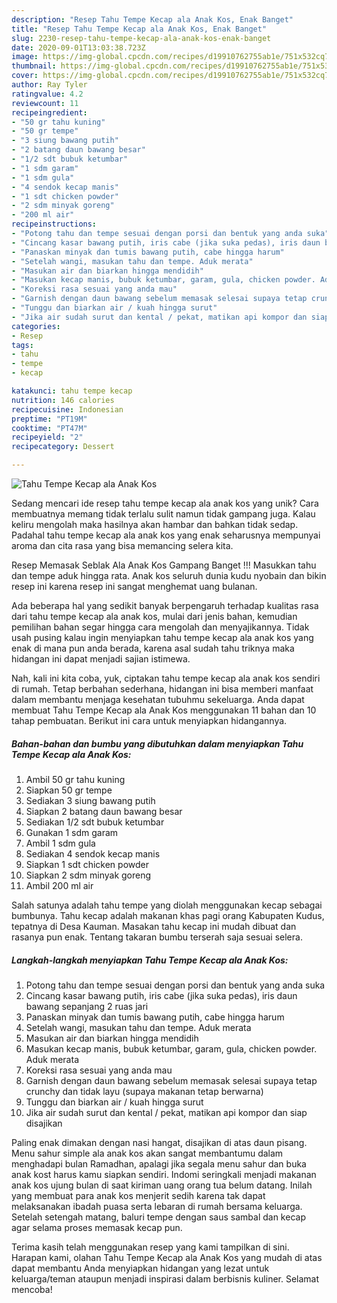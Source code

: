 ```yaml
---
description: "Resep Tahu Tempe Kecap ala Anak Kos, Enak Banget"
title: "Resep Tahu Tempe Kecap ala Anak Kos, Enak Banget"
slug: 2230-resep-tahu-tempe-kecap-ala-anak-kos-enak-banget
date: 2020-09-01T13:03:38.723Z
image: https://img-global.cpcdn.com/recipes/d19910762755ab1e/751x532cq70/tahu-tempe-kecap-ala-anak-kos-foto-resep-utama.jpg
thumbnail: https://img-global.cpcdn.com/recipes/d19910762755ab1e/751x532cq70/tahu-tempe-kecap-ala-anak-kos-foto-resep-utama.jpg
cover: https://img-global.cpcdn.com/recipes/d19910762755ab1e/751x532cq70/tahu-tempe-kecap-ala-anak-kos-foto-resep-utama.jpg
author: Ray Tyler
ratingvalue: 4.2
reviewcount: 11
recipeingredient:
- "50 gr tahu kuning"
- "50 gr tempe"
- "3 siung bawang putih"
- "2 batang daun bawang besar"
- "1/2 sdt bubuk ketumbar"
- "1 sdm garam"
- "1 sdm gula"
- "4 sendok kecap manis"
- "1 sdt chicken powder"
- "2 sdm minyak goreng"
- "200 ml air"
recipeinstructions:
- "Potong tahu dan tempe sesuai dengan porsi dan bentuk yang anda suka"
- "Cincang kasar bawang putih, iris cabe (jika suka pedas), iris daun bawang sepanjang 2 ruas jari"
- "Panaskan minyak dan tumis bawang putih, cabe hingga harum"
- "Setelah wangi, masukan tahu dan tempe. Aduk merata"
- "Masukan air dan biarkan hingga mendidih"
- "Masukan kecap manis, bubuk ketumbar, garam, gula, chicken powder. Aduk merata"
- "Koreksi rasa sesuai yang anda mau"
- "Garnish dengan daun bawang sebelum memasak selesai supaya tetap crunchy dan tidak layu (supaya makanan tetap berwarna)"
- "Tunggu dan biarkan air / kuah hingga surut"
- "Jika air sudah surut dan kental / pekat, matikan api kompor dan siap disajikan"
categories:
- Resep
tags:
- tahu
- tempe
- kecap

katakunci: tahu tempe kecap 
nutrition: 146 calories
recipecuisine: Indonesian
preptime: "PT19M"
cooktime: "PT47M"
recipeyield: "2"
recipecategory: Dessert

---
```



![Tahu Tempe Kecap ala Anak Kos](https://img-global.cpcdn.com/recipes/d19910762755ab1e/751x532cq70/tahu-tempe-kecap-ala-anak-kos-foto-resep-utama.jpg)

Sedang mencari ide resep tahu tempe kecap ala anak kos yang unik? Cara membuatnya memang tidak terlalu sulit namun tidak gampang juga. Kalau keliru mengolah maka hasilnya akan hambar dan bahkan tidak sedap. Padahal tahu tempe kecap ala anak kos yang enak seharusnya mempunyai aroma dan cita rasa yang bisa memancing selera kita.

Resep Memasak Seblak Ala Anak Kos Gampang Banget !!! Masukkan tahu dan tempe aduk hingga rata. Anak kos seluruh dunia kudu nyobain dan bikin resep ini karena resep ini sangat menghemat uang bulanan.

Ada beberapa hal yang sedikit banyak berpengaruh terhadap kualitas rasa dari tahu tempe kecap ala anak kos, mulai dari jenis bahan, kemudian pemilihan bahan segar hingga cara mengolah dan menyajikannya. Tidak usah pusing kalau ingin menyiapkan tahu tempe kecap ala anak kos yang enak di mana pun anda berada, karena asal sudah tahu triknya maka hidangan ini dapat menjadi sajian istimewa.


Nah, kali ini kita coba, yuk, ciptakan tahu tempe kecap ala anak kos sendiri di rumah. Tetap berbahan sederhana, hidangan ini bisa memberi manfaat dalam membantu menjaga kesehatan tubuhmu sekeluarga. Anda dapat membuat Tahu Tempe Kecap ala Anak Kos menggunakan 11 bahan dan 10 tahap pembuatan. Berikut ini cara untuk menyiapkan hidangannya.

<!--inarticleads1-->

##### Bahan-bahan dan bumbu yang dibutuhkan dalam menyiapkan Tahu Tempe Kecap ala Anak Kos:

1. Ambil 50 gr tahu kuning
1. Siapkan 50 gr tempe
1. Sediakan 3 siung bawang putih
1. Siapkan 2 batang daun bawang besar
1. Sediakan 1/2 sdt bubuk ketumbar
1. Gunakan 1 sdm garam
1. Ambil 1 sdm gula
1. Sediakan 4 sendok kecap manis
1. Siapkan 1 sdt chicken powder
1. Siapkan 2 sdm minyak goreng
1. Ambil 200 ml air


Salah satunya adalah tahu tempe yang diolah menggunakan kecap sebagai bumbunya. Tahu kecap adalah makanan khas pagi orang Kabupaten Kudus, tepatnya di Desa Kauman. Masakan tahu kecap ini mudah dibuat dan rasanya pun enak. Tentang takaran bumbu terserah saja sesuai selera. 

<!--inarticleads2-->

##### Langkah-langkah menyiapkan Tahu Tempe Kecap ala Anak Kos:

1. Potong tahu dan tempe sesuai dengan porsi dan bentuk yang anda suka
1. Cincang kasar bawang putih, iris cabe (jika suka pedas), iris daun bawang sepanjang 2 ruas jari
1. Panaskan minyak dan tumis bawang putih, cabe hingga harum
1. Setelah wangi, masukan tahu dan tempe. Aduk merata
1. Masukan air dan biarkan hingga mendidih
1. Masukan kecap manis, bubuk ketumbar, garam, gula, chicken powder. Aduk merata
1. Koreksi rasa sesuai yang anda mau
1. Garnish dengan daun bawang sebelum memasak selesai supaya tetap crunchy dan tidak layu (supaya makanan tetap berwarna)
1. Tunggu dan biarkan air / kuah hingga surut
1. Jika air sudah surut dan kental / pekat, matikan api kompor dan siap disajikan


Paling enak dimakan dengan nasi hangat, disajikan di atas daun pisang. Menu sahur simple ala anak kos akan sangat membantumu dalam menghadapi bulan Ramadhan, apalagi jika segala menu sahur dan buka anak kost harus kamu siapkan sendiri. Indomi seringkali menjadi makanan anak kos ujung bulan di saat kiriman uang orang tua belum datang. Inilah yang membuat para anak kos menjerit sedih karena tak dapat melaksanakan ibadah puasa serta lebaran di rumah bersama keluarga. Setelah setengah matang, baluri tempe dengan saus sambal dan kecap agar selama proses memasak kecap pun. 

Terima kasih telah menggunakan resep yang kami tampilkan di sini. Harapan kami, olahan Tahu Tempe Kecap ala Anak Kos yang mudah di atas dapat membantu Anda menyiapkan hidangan yang lezat untuk keluarga/teman ataupun menjadi inspirasi dalam berbisnis kuliner. Selamat mencoba!
